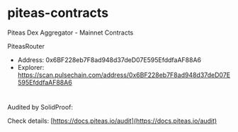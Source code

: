 # piteas-contracts
Piteas Dex Aggregator - Mainnet Contracts


PiteasRouter

- Address: 0x6BF228eb7F8ad948d37deD07E595EfddfaAF88A6
- Explorer: https://scan.pulsechain.com/address/0x6BF228eb7F8ad948d37deD07E595EfddfaAF88A6


#

Audited by SolidProof:

Check details: [https://docs.piteas.io/audit](https://docs.piteas.io/audit)

